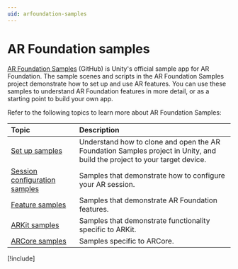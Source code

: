 ```yaml
---
uid: arfoundation-samples
---
```

# AR Foundation samples

[AR Foundation Samples](https://github.com/Unity-Technologies/arfoundation-samples) (GitHub) is Unity's official sample app for AR Foundation. The sample scenes and scripts in the AR Foundation Samples project demonstrate how to set up and use AR features. You can use these samples to understand AR Foundation features in more detail, or as a starting point to build your own app.

Refer to the following topics to learn more about AR Foundation Samples:

| Topic                                                 | Description                              |
| :-----------------------------------------------------| :--------------------------------------- |
| [Set up samples](xref:arfoundation-samples-use) | Understand how to clone and open the AR Foundation Samples project in Unity, and build the project to your target device. |
| [Session configuration samples](xref:arfoundation-samples-session-configuration) | Samples that demonstrate how to configure your AR session. |
| [Feature samples](xref:arfoundation-samples-features) | Samples that demonstrate AR Foundation features. |
| [ARKit samples](xref:arfoundation-samples-arkit)      | Samples that demonstrate functionality specific to ARKit. |
| [ARCore samples](xref:arfoundation-samples-arcore)    | Samples specific to ARCore. |

[!include[](snippets/apple-arkit-trademark.md)]
